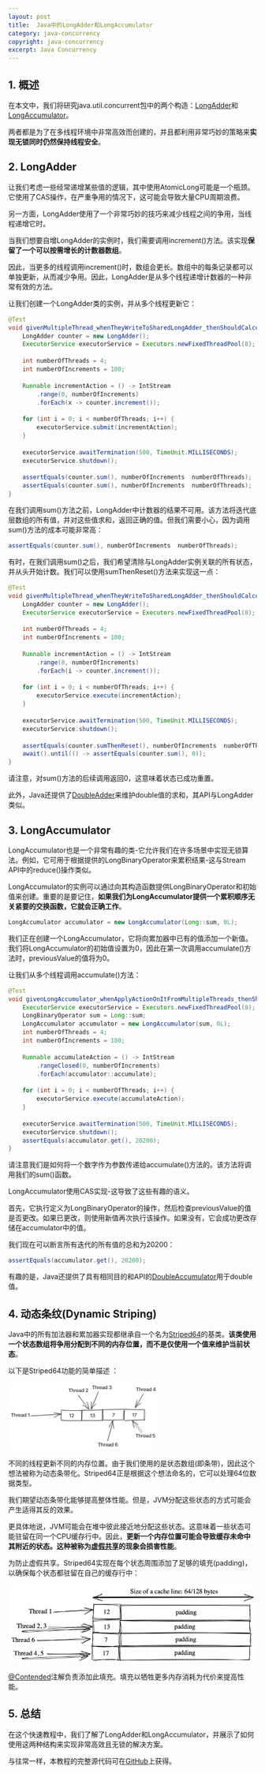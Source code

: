 ```yaml
---
layout: post
title:  Java中的LongAdder和LongAccumulator
category: java-concurrency
copyright: java-concurrency
excerpt: Java Concurrency
---
```


## 1. 概述

在本文中，我们将研究java.util.concurrent包中的两个构造：[LongAdder](https://docs.oracle.com/en/java/javase/11/docs/api/java.base/java/util/concurrent/atomic/LongAdder.html)和[LongAccumulator](https://docs.oracle.com/en/java/javase/11/docs/api/java.base/java/util/concurrent/atomic/LongAccumulator.html)。

两者都是为了在多线程环境中非常高效而创建的，并且都利用非常巧妙的策略来**实现无锁同时仍然保持线程安全**。

## 2. LongAdder

让我们考虑一些经常递增某些值的逻辑，其中使用AtomicLong可能是一个瓶颈。它使用了CAS操作，在严重争用的情况下，这可能会导致大量CPU周期浪费。

另一方面，LongAdder使用了一个非常巧妙的技巧来减少线程之间的争用，当线程递增它时。

当我们想要自增LongAdder的实例时，我们需要调用increment()方法。该实现**保留了一个可以按需增长的计数器数组**。

因此，当更多的线程调用increment()时，数组会更长。数组中的每条记录都可以单独更新，从而减少争用。因此，LongAdder是从多个线程递增计数器的一种非常有效的方法。

让我们创建一个LongAdder类的实例，并从多个线程更新它：

```java
@Test
void givenMultipleThread_whenTheyWriteToSharedLongAdder_thenShouldCalculateSumForThem() throws InterruptedException {
    LongAdder counter = new LongAdder();
    ExecutorService executorService = Executors.newFixedThreadPool(8);

    int numberOfThreads = 4;
    int numberOfIncrements = 100;

    Runnable incrementAction = () -> IntStream
        .range(0, numberOfIncrements)
        .forEach(x -> counter.increment());

    for (int i = 0; i < numberOfThreads; i++) {
        executorService.submit(incrementAction);
    }

    executorService.awaitTermination(500, TimeUnit.MILLISECONDS);
    executorService.shutdown();

    assertEquals(counter.sum(), numberOfIncrements  numberOfThreads);
    assertEquals(counter.sum(), numberOfIncrements  numberOfThreads);
}
```

在我们调用sum()方法之前，LongAdder中计数器的结果不可用。该方法将迭代底层数组的所有值，并对这些值求和，返回正确的值。但我们需要小心，因为调用sum()方法的成本可能非常高：

```java
assertEquals(counter.sum(), numberOfIncrements  numberOfThreads);
```

有时，在我们调用sum()之后，我们希望清除与LongAdder实例关联的所有状态，并从头开始计数。我们可以使用sumThenReset()方法来实现这一点：

```java
@Test
void givenMultipleThread_whenTheyWriteToSharedLongAdder_thenShouldCalculateSumForThemAndResetAdderAfterward() throws InterruptedException {
    LongAdder counter = new LongAdder();
    ExecutorService executorService = Executors.newFixedThreadPool(8);

    int numberOfThreads = 4;
    int numberOfIncrements = 100;

    Runnable incrementAction = () -> IntStream
        .range(0, numberOfIncrements)
        .forEach(i -> counter.increment());

    for (int i = 0; i < numberOfThreads; i++) {
        executorService.execute(incrementAction);
    }

    executorService.awaitTermination(500, TimeUnit.MILLISECONDS);
    executorService.shutdown();

    assertEquals(counter.sumThenReset(), numberOfIncrements  numberOfThreads);
    await().until(() -> assertEquals(counter.sum(), 0));
}
```

请注意，对sum()方法的后续调用返回0，这意味着状态已成功重置。

此外，Java还提供了[DoubleAdder](https://docs.oracle.com/en/java/javase/11/docs/api/java.base/java/util/concurrent/atomic/DoubleAdder.html)来维护double值的求和，其API与LongAdder类似。

## 3. LongAccumulator

LongAccumulator也是一个非常有趣的类-它允许我们在许多场景中实现无锁算法。例如，它可用于根据提供的LongBinaryOperator来累积结果-这与Stream API中的reduce()操作类似。

LongAccumulator的实例可以通过向其构造函数提供LongBinaryOperator和初始值来创建。重要的是要记住，**如果我们为LongAccumulator提供一个累积顺序无关紧要的交换函数，它就会正确工作**。

```java
LongAccumulator accumulator = new LongAccumulator(Long::sum, 0L);
```

我们正在创建一个LongAccumulator，它将向累加器中已有的值添加一个新值。我们将LongAccumulator的初始值设置为0，因此在第一次调用accumulate()方法时，previousValue的值将为0。

让我们从多个线程调用accumulate()方法：

```java
@Test
void givenLongAccumulator_whenApplyActionOnItFromMultipleThreads_thenShouldProduceProperResult() throws InterruptedException {
    ExecutorService executorService = Executors.newFixedThreadPool(8);
    LongBinaryOperator sum = Long::sum;
    LongAccumulator accumulator = new LongAccumulator(sum, 0L);
    int numberOfThreads = 4;
    int numberOfIncrements = 100;

    Runnable accumulateAction = () -> IntStream
        .rangeClosed(0, numberOfIncrements)
        .forEach(accumulator::accumulate);

    for (int i = 0; i < numberOfThreads; i++) {
        executorService.execute(accumulateAction);
    }

    executorService.awaitTermination(500, TimeUnit.MILLISECONDS);
    executorService.shutdown();
    assertEquals(accumulator.get(), 20200);
}
```

请注意我们是如何将一个数字作为参数传递给accumulate()方法的。该方法将调用我们的sum()函数。

LongAccumulator使用CAS实现-这导致了这些有趣的语义。

首先，它执行定义为LongBinaryOperator的操作，然后检查previousValue的值是否更改。如果已更改，则使用新值再次执行该操作。如果没有，它会成功更改存储在accumulator中的值。

我们现在可以断言所有迭代的所有值的总和为20200：

```java
assertEquals(accumulator.get(), 20200);
```

有趣的是，Java还提供了具有相同目的和API的[DoubleAccumulator](https://docs.oracle.com/en/java/javase/11/docs/api/java.base/java/util/concurrent/atomic/DoubleAccumulator.html)用于double值。

## 4. 动态条纹(Dynamic Striping)

Java中的所有加法器和累加器实现都继承自一个名为[Striped64](https://github.com/openjdk/jdk14u/blob/master/src/java.base/share/classes/java/util/concurrent/atomic/Striped64.java)的基类。**该类使用一个状态数组将争用分配到不同的内存位置，而不是仅使用一个值来维护当前状态**。

以下是Striped64功能的简单描述 ：

![](/assets/images/2023/javaconcurrency/javalongadderandlongaccumulator01.png)

不同的线程更新不同的内存位置。由于我们使用的是状态数组(即条带)，因此这个想法被称为动态条带化。Striped64正是根据这个想法命名的，它可以处理64位数据类型。

我们期望动态条带化能够提高整体性能。但是，JVM分配这些状态的方式可能会产生适得其反的效果。

更具体地说，JVM可能会在堆中彼此接近地分配这些状态。这意味着一些状态可能驻留在同一个CPU缓存行中。因此，**更新一个内存位置可能会导致缓存未命中其附近的状态。这种被称为[虚假共享](https://alidg.me/blog/2020/4/24/thread-local-random#false-sharing)的现象会损害性能**。

为防止虚假共享。Striped64实现在每个状态周围添加了足够的填充(padding)，以确保每个状态都驻留在自己的缓存行中：

![](/assets/images/2023/javaconcurrency/javalongadderandlongaccumulator02.png)

[@Contended](https://github.com/openjdk/jdk14u/blob/master/src/java.base/share/classes/jdk/internal/vm/annotation/Contended.java)注解负责添加此填充。填充以牺牲更多内存消耗为代价来提高性能。

## 5. 总结

在这个快速教程中，我们了解了LongAdder和LongAccumulator，并展示了如何使用这两种结构来实现非常高效且无锁的解决方案。

与往常一样，本教程的完整源代码可在[GitHub](https://github.com/tuyucheng7/taketoday-tutorial4j/tree/master/java-core-modules/java-concurrency-advanced-1)上获得。